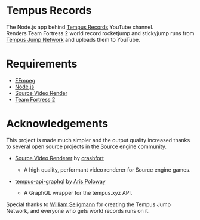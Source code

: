 ﻿# Tempus Records

The Node.js app behind [Tempus Records](https://www.youtube.com/tempusrecords/) YouTube channel.  
Renders Team Fortress 2 world record rocketjump and stickyjump runs from [Tempus Jump Network](https://tempus.xyz/) and uploads them to YouTube.

# Requirements
* [FFmpeg](https://ffmpeg.org)
* [Node.js](https://nodejs.org)
* [Source Video Render](https://github.com/crashfort/SourceDemoRender)
* [Team Fortress 2](https://www.teamfortress.com/)

# Acknowledgements
This project is made much simpler and the output quality increased thanks to several open source projects in the Source engine community.  
* [Source Video Renderer](https://github.com/crashfort/SourceDemoRender) by [crashfort](https://github.com/crashfort)
  * A high quality, performant video renderer for Source engine games.

* [tempus-api-graphql](https://github.com/arispoloway/tempus-api-graphql) by [Aris Poloway](https://github.com/arispoloway)
  * A GraphQL wrapper for the tempus.xyz API.

Special thanks to [William Seligmann](https://github.com/jsza) for creating the Tempus Jump Network, and everyone who gets world records runs on it.
